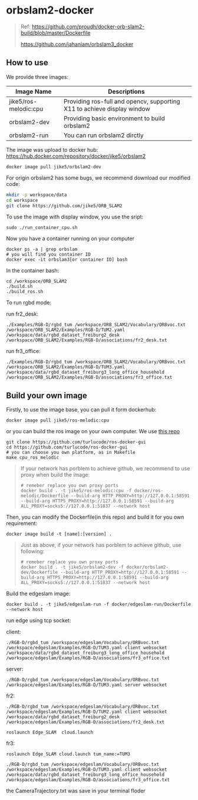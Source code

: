 # orbslam2-docker

> Ref: https://github.com/proudh/docker-orb-slam2-build/blob/master/Dockerfile
>
> https://github.com/jahaniam/orbslam3_docker

## How to use

We provide three images:

| Image Name            | Descriptions                                                 |
| --------------------- | ------------------------------------------------------------ |
| jike5/ros-melodic:cpu | Providing ros-full and opencv, supporting X11 to achieve display window |
| orbslam2-dev          | Providing basic environment to build orbslam2                |
| orbslam2-run          | You can run orbslam2 dirctly                                 |

The image was upload to docker hub: https://hub.docker.com/repository/docker/jike5/orbslam2

```
docker image pull jike5/orbslam2-dev
```

For origin orbslam2 has some bugs, we recommend download our modified code:

```bash
mkdir -p workspace/data 
cd workspace
git clone https://github.com/jike5/ORB_SLAM2
```

To use the image with display window, you use the sript:

```
sudo ./run_container_cpu.sh
```

Now you have a container running on your computer

```
docker ps -a | grep orbslam
# you will find you container ID
docker exec -it orbslam3[or container ID] bash
```

In the container bash:

```
cd /workspace/ORB_SLAM2
./build.sh
./build_ros.sh
```

To run rgbd mode:

run fr2_desk:

```
./Examples/RGB-D/rgbd_tum /workspace/ORB_SLAM2/Vocabulary/ORBvoc.txt /workspace/ORB_SLAM2/Examples/RGB-D/TUM2.yaml /workspace/data/rgbd_dataset_freiburg2_desk /workspace/ORB_SLAM2/Examples/RGB-D/associations/fr2_desk.txt
```

run fr3_office:

```
./Examples/RGB-D/rgbd_tum /workspace/ORB_SLAM2/Vocabulary/ORBvoc.txt /workspace/ORB_SLAM2/Examples/RGB-D/TUM3.yaml /workspace/data/rgbd_dataset_freiburg3_long_office_household /workspace/ORB_SLAM2/Examples/RGB-D/associations/fr3_office.txt
```



## Build your own image

Firstly, to use the image base, you can pull it form dockerhub:

```
docker image pull jike5/ros-melodic:cpu
```

or you can build the ros image on your own computer. We use [this repo](https://github.com/turlucode/ros-docker-gui)

```
git clone https://github.com/turlucode/ros-docker-gui
cd https://github.com/turlucode/ros-docker-gui
# you can choose you own platform, as in Makefile
make cpu_ros_melodic
```

> If your network has porblem to achieve github, we recommend to use proxy when build the image:
>
> ```
> # remeber replace you own proxy ports
> docker build . -t jike5/ros-melodic:cpu -f docker/ros-melodic/Dockerfile --build-arg HTTP_PROXY=http://127.0.0.1:58591 --build-arg HTTPS_PROXY=http://127.0.0.1:58591 --build-arg ALL_PROXY=socks5://127.0.0.1:51837 --network host
> ```

Then, you can modify the Dockerfile(in this repo) and build it for you own requirement:

```
docker image build -t [name]:[version] .
```

> Just as above, if your network has porblem to achieve github, use following:
>
> ```
> # remeber replace you own proxy ports
> docker build . -t jike5/orbslam2-dev -f docker/orbslam2-dev/Dockerfile --build-arg HTTP_PROXY=http://127.0.0.1:58591 --build-arg HTTPS_PROXY=http://127.0.0.1:58591 --build-arg ALL_PROXY=socks5://127.0.0.1:51837 --network host
> ```

Build the edgeslam image:

```
docker build . -t jike5/edgeslam-run -f docker/edgeslam-run/Dockerfile --network host
```

run edge using tcp socket:

client:

```
./RGB-D/rgbd_tum /workspace/edgeslam/Vocabulary/ORBvoc.txt /workspace/edgeslam/Examples/RGB-D/TUM3.yaml client websocket  /workspace/data/rgbd_dataset_freiburg3_long_office_household /workspace/edgeslam/Examples/RGB-D/associations/fr3_office.txt
```

server:

```
./RGB-D/rgbd_tum /workspace/edgeslam/Vocabulary/ORBvoc.txt /workspace/edgeslam/Examples/RGB-D/TUM3.yaml server websocket
```

fr2:

```
./RGB-D/rgbd_tum /workspace/edgeslam/Vocabulary/ORBvoc.txt /workspace/edgeslam/Examples/RGB-D/TUM2.yaml client websocket  /workspace/data/rgbd_dataset_freiburg2_desk /workspace/edgeslam/Examples/RGB-D/associations/fr2_desk.txt
```

```
roslaunch Edge_SLAM  cloud.launch
```

fr3:

```
roslaunch Edge_SLAM cloud.launch tum_name:=TUM3
```

```
./RGB-D/rgbd_tum /workspace/edgeslam/Vocabulary/ORBvoc.txt /workspace/edgeslam/Examples/RGB-D/TUM3.yaml client websocket  /workspace/data/rgbd_dataset_freiburg3_long_office_household /workspace/edgeslam/Examples/RGB-D/associations/fr3_office.txt 
```

the CameraTrajectory.txt was save in your terminal floder
